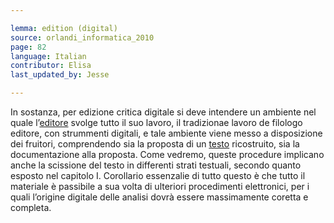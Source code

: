 ```yaml
---

lemma: edition (digital)
source: orlandi_informatica_2010
page: 82
language: Italian
contributor: Elisa
last_updated_by: Jesse

---
```

In sostanza, per edizione critica digitale si deve intendere un ambiente nel quale l’[editore](editorScholarly.html) svolge tutto il suo lavoro, il tradizionae lavoro de filologo editore, con strummenti digitali, e tale ambiente viene messo a disposizione dei fruitori, comprendendo sia la proposta di un [testo](text.html) ricostruito, sia la documentazione alla proposta. Come vedremo, queste procedure implicano anche la scissione del testo in differenti strati testuali, secondo quanto esposto nel capitolo I. Corollario essenzalie di tutto questo è che tutto il materiale è passibile a sua volta di ulteriori procedimenti elettronici, per i quali l’origine digitale delle analisi dovrà essere massimamente coretta e completa.
